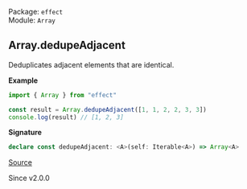 Package: `effect`<br />
Module: `Array`<br />

## Array.dedupeAdjacent

Deduplicates adjacent elements that are identical.

**Example**

```ts
import { Array } from "effect"

const result = Array.dedupeAdjacent([1, 1, 2, 2, 3, 3])
console.log(result) // [1, 2, 3]
```

**Signature**

```ts
declare const dedupeAdjacent: <A>(self: Iterable<A>) => Array<A>
```

[Source](https://github.com/Effect-TS/effect/tree/main/packages/effect/src/Array.ts#L3085)

Since v2.0.0